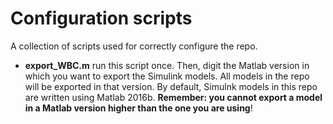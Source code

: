 # Configuration scripts

A collection of scripts used for correctly configure the repo.

- **export_WBC.m** run this script once. Then, digit the Matlab version in which you want to export the Simulink models. All models in the repo will be exported in that version. By default, Simulnk models in this repo are written using Matlab 2016b. **Remember: you cannot export a model in a Matlab version higher than the one you are using**! 





